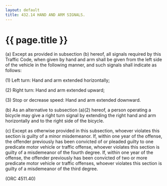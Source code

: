 ```yaml
---
layout: default 
title: 432.14 HAND AND ARM SIGNALS.
---
```


{{ page.title }}
================

​(a) Except as provided in subsection (b) hereof, all signals required
by this Traffic Code, when given by hand and arm shall be given from the
left side of the vehicle in the following manner, and such signals shall
indicate as follows:

​(1) Left turn: Hand and arm extended horizontally;

​(2) Right turn: Hand and arm extended upward;

​(3) Stop or decrease speed: Hand and arm extended downward.

​(b) As an alternative to subsection (a)(2) hereof, a person operating a
bicycle may give a right turn signal by extending the right hand and arm
horizontally and to the right side of the bicycle.

​(c) Except as otherwise provided in this subsection, whoever violates
this section is guilty of a minor misdemeanor. If, within one year of
the offense, the offender previously has been convicted of or pleaded
guilty to one predicate motor vehicle or traffic offense, whoever
violates this section is guilty of a misdemeanor of the fourth degree.
If, within one year of the offense, the offender previously has been
convicted of two or more predicate motor vehicle or traffic offenses,
whoever violates this section is guilty of a misdemeanor of the third
degree.

(ORC 4511.40)
